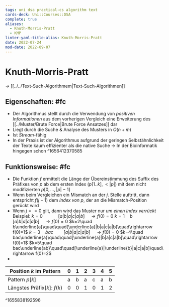 ```yaml
---
tags: uni dsa practical-cs algorithm text
cards-deck: Uni::Courses::DSA
complete: true
aliases:
  - Knuth-Morris-Pratt
  - KMP
linter-yaml-title-alias: Knuth-Morris-Pratt
date: 2022-07-24
mod-date: 2022-09-07
---
```


# Knuth-Morris-Pratt
-> [[../../Text-Such-Algorithmem|Text-Such-Algorithmen]]

## Eigenschaften: #fc
- Der Algorithmus stellt durch die Verwendung von *positiven Informationen* aus dem vorherigen Vergleich eine Erweiterung des [[../Muster/Brute Force|Brute Force Ansatzes]] dar
- Liegt durch die Suche & Analyse des Musters in $O(n+m)$
- Ist *Stream*-fähig
- In der Praxis ist der Algorithmus aufgrund der geringen Selbstähnlichkeit der Texte kaum effizienter als die native Suche
	-> In der Bioinformatik hingegen schon
^1656412370585

## Funktionsweise: #fc
- Die Funktion $f$ ermittelt die Länge der Übereinstimmung des Suffix des Präfixes von $p$ ab dem ersten Index ($p[1..k],<|p|$) mit dem nicht modifizierten $p[0,\dots,|p|-1]$
- Wenn beim Vergleichen ein Mismatch an der $j.$ Stelle auftritt, dann entspricht $f(j-1)$ dem *Index von $p$*, der an die Mismatch-Position gerückt wird
- Wenn $j == 0$ gilt, dann wird das Muster nur *um einen Index verrückt*
Beispiel:
$k=0\quad\quad\quad[a|b|a|c|a|b]\quad\rightarrow f(0)=0$
$k=1\quad b\quad\quad[a|b|a|c|a|b]\quad\rightarrow f(0)=0$
$k=2\quad b\underline{a}\quad\quad[\underline{a}|b|a|c|a|b]\quad\rightarrow f(0)=1$
$k=3\quad bac\quad\quad[a|b|a|c|a|b]\quad\rightarrow f(0)=0$
$k=4\quad bac\underline{a}\quad\quad[\underline{a}|b|a|c|a|b]\quad\rightarrow f(0)=1$
$k=5\quad bac\underline{ab}\quad\quad[\underline{a}|\underline{b}|a|c|a|b]\quad\rightarrow f(0)=2$
-
| Position $k$ im Pattern | 0 | 1 | 2 | 3 | 4 | 5 |
| ----------------------------- | --- | --- | --- | --- | --- | --- |
| Pattern $p[k]$ | a | b | a | c | a | b |
| Längstes Präfix$[k]$: $f(k)$ | 0 | 0 | 1 | 0 | 1 | 2 |
^1655838192596

